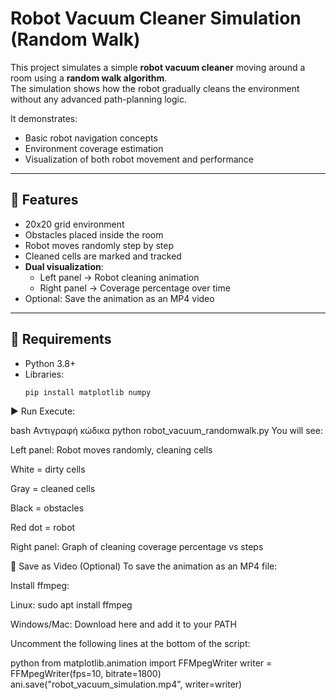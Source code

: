 # Robot Vacuum Cleaner Simulation (Random Walk)

This project simulates a simple **robot vacuum cleaner** moving around a room using a **random walk algorithm**.  
The simulation shows how the robot gradually cleans the environment without any advanced path-planning logic.  

It demonstrates:
- Basic robot navigation concepts  
- Environment coverage estimation  
- Visualization of both robot movement and performance  

---

## 🔹 Features
- 20x20 grid environment
- Obstacles placed inside the room
- Robot moves randomly step by step
- Cleaned cells are marked and tracked
- **Dual visualization**:
  - Left panel → Robot cleaning animation
  - Right panel → Coverage percentage over time
- Optional: Save the animation as an MP4 video

---

## 🔧 Requirements
- Python 3.8+
- Libraries:
  ```bash
  pip install matplotlib numpy
▶️ Run
Execute:

bash
Αντιγραφή κώδικα
python robot_vacuum_randomwalk.py
You will see:

Left panel: Robot moves randomly, cleaning cells

White = dirty cells

Gray = cleaned cells

Black = obstacles

Red dot = robot

Right panel: Graph of cleaning coverage percentage vs steps

💾 Save as Video (Optional)
To save the animation as an MP4 file:

Install ffmpeg:

Linux: sudo apt install ffmpeg

Windows/Mac: Download here and add it to your PATH

Uncomment the following lines at the bottom of the script:

python
from matplotlib.animation import FFMpegWriter
writer = FFMpegWriter(fps=10, bitrate=1800)
ani.save("robot_vacuum_simulation.mp4", writer=writer)
